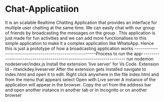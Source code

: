 # Chat-Applicatiion
It is an scalable Realtime Chatting Application that provides an interface for multiple user chatting at the same time. We can easily chat with our group of friends by broadcasting the messages on the group . This application is just made for fun activities and we can add more functionalises to this simple application to make it a complex application like WhatsApp. Hence this is just a prototype of how a broadcasting application works 
----------------------------------------------------------Process to run the app----------------------------------------------------------------------
run nodemon nodeserver/index.js
Install the extension 'live server' for Vs Code. Extension Id - ritwickdey.liveserver
After the extension gets installed navigate to index.html and open it to edit.
Right click anywhere in the file index.html and from the menu that appears select Open with Live server
A instance of the application will appear in the browser.
Copy the url from the address bar and open another instance in another tab or in incognito or on another browser
